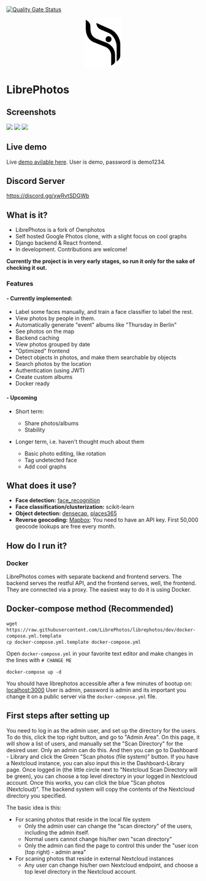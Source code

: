 [![Quality Gate Status](https://sonarcloud.io/api/project_badges/measure?project=LibrePhotos_ownphotos&metric=alert_status)](https://sonarcloud.io/dashboard?id=LibrePhotos_ownphotos)

<div style="text-align:center"><img width="100" src ="/screenshots/logo.png"/></div>

# LibrePhotos

## Screenshots

![](https://github.com/LibrePhotos/librephotos/blob/dev/screenshots/Screenshot_2018-11-27_14-56-21.png?raw=true)
![](https://github.com/LibrePhotos/librephotos/blob/dev/screenshots/Screenshot_2018-11-27_14-57-50.png?raw=true)
![](https://github.com/LibrePhotos/librephotos/blob/dev/screenshots/Screenshot_2018-11-27_15-01-49.png?raw=true)

## Live demo
Live [demo avilable here](https://demo2.librephotos.com/).
User is demo, password is demo1234.

## Discord Server
https://discord.gg/xwRvtSDGWb

## What is it?

- LibrePhotos is a fork of Ownphotos
- Self hosted Google Photos clone, with a slight focus on cool graphs
- Django backend & React frontend. 
- In development. Contributions are welcome!

**Currently the project is in very early stages, so run it only for the sake of checking it out.**

### Features

#### - Currently implemented:
  
  - Label some faces manually, and train a face classifier to label the rest.
  - View photos by people in them.
  - Automatically generate "event" albums like "Thursday in Berlin"
  - See photos on the map
  - Backend caching
  - View photos grouped by date
  - "Optimized" frontend
  - Detect objects in photos, and make them searchable by objects 
  - Search photos by the location 
  - Authentication (using JWT)
  - Create custom albums
  - Docker ready
  
#### - Upcoming

  - Short term:
    - Share photos/albums
    - Stability

  - Longer term, i.e. haven't thought much about them
    - Basic photo editing, like rotation
    - Tag undetected face
    - Add cool graphs




## What does it use?

- **Face detection:** [face_recognition](https://github.com/ageitgey/face_recognition) 
- **Face classification/clusterization:** scikit-learn
- **Object detection:** [densecap](https://github.com/jcjohnson/densecap), [places365](http://places.csail.mit.edu/)
- **Reverse geocoding:** [Mapbox](https://www.mapbox.com/): You need to have an API key. First 50,000 geocode lookups are free every month.


## How do I run it?

### Docker

LibrePhotos comes with separate backend and frontend
servers. The backend serves the restful API, and the frontend serves, well,
the frontend. They are connected via a proxy.
The easiest way to do it is using Docker.

## Docker-compose method (Recommended)

```
wget https://raw.githubusercontent.com/LibrePhotos/librephotos/dev/docker-compose.yml.template
cp docker-compose.yml.template docker-compose.yml
```

Open `docker-compose.yml` in your favorite text editor and make changes in the lines with `# CHANGE ME`

```
docker-compose up -d
```

You should have librephotos accessible after a few minutes of bootup on: [localhost:3000](http://localhost:3000)
User is admin, password is admin and its important you change it on a public server via the ``docker-compose.yml`` file.

## First steps after setting up

You need to log in as the admin user, and set up the directory for the users. To do this, click the top right button, and go to "Admin Area". On this page, it will show a list of users, and manually set the "Scan Directory" for the desired user. Only an admin can do this. And then you can go to Dashboard - Library and click the Green "Scan photos (file system)" button. If you have a Nextcloud instance, you can also input this in the Dashboard-Library page. Once logged in (the little circle next to "Nextcloud Scan Directory will be green), you can choose a top level directory in your logged in Nextcloud account. Once this works, you can click the blue "Scan photos (Nextcloud)". The backend system will copy the contents of the Nextcloud directory you specified. 

The basic idea is this:

- For scaning photos that reside in the local file system
  - Only the admin user can change the "scan directory" of the users, including the admin itself.
  - Normal users cannot change his/her own "scan directory"
  - Only the admin can find the page to control this under the "user icon (top right) - admin area"
- For scaning photos that reside in external Nextcloud instances
  - Any user can change his/her own Nextcloud endpoint, and choose a top level directory in the Nextcloud account.
